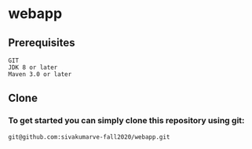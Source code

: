 # webapp

## Prerequisites

    GIT
    JDK 8 or later
    Maven 3.0 or later

## Clone

### To get started you can simply clone this repository using git:

    git@github.com:sivakumarve-fall2020/webapp.git